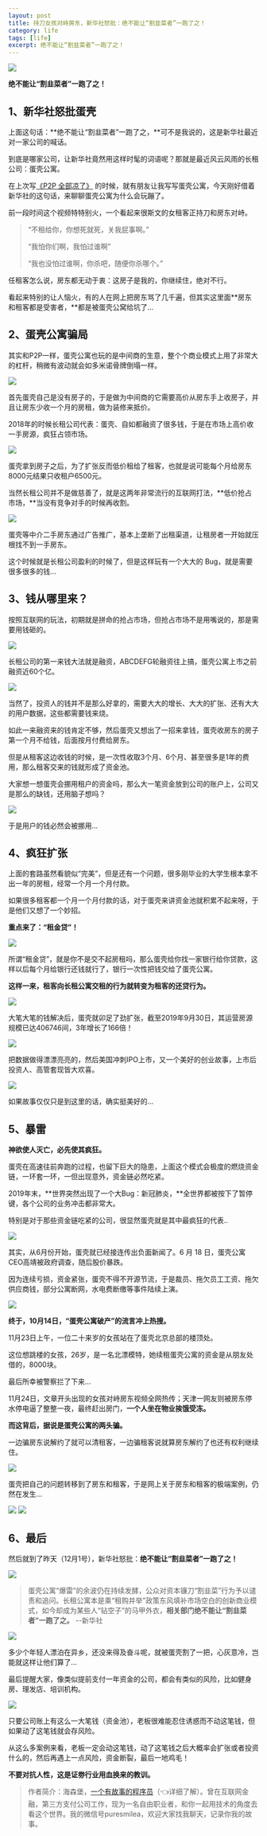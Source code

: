 ```yaml
---
layout: post
title: 持刀女孩对峙房东，新华社怒批：绝不能让“割韭菜者”一跑了之！
category: life
tags: [life]
excerpt: 绝不能让“割韭菜者”一跑了之！
---
```


![](http://favorites.ren/assets/images/2020/it/duizhi/duizhi01.jpg) 

**绝不能让“割韭菜者”一跑了之！**

## 1、新华社怒批蛋壳

上面这句话：**绝不能让“割韭菜者”一跑了之，**可不是我说的，这是新华社最近对一家公司的喊话。

到底是哪家公司，让新华社竟然用这样时髦的词语呢？那就是最近风云风雨的长租公司：蛋壳公寓。

在上次写[《P2P 全部凉了》](https://mp.weixin.qq.com/s/tvuZGQ-ebhdNS4UO3NEcgg) 的时候，就有朋友让我写写蛋壳公寓，今天刚好借着新华社的这句话，来聊聊蛋壳公寓为什么会玩蹦了。

前一段时间这个视频特特别火，一个看起来很斯文的女租客正持刀和房东对峙。 

>“不租给你，你想死就死，关我屁事啊。”
>
>“我怕你们啊，我怕过谁啊”
>
>“我也没怕过谁啊，你杀吧，随便你杀哪个。”

任租客怎么说，房东都无动于衷：这房子是我的，你继续住，绝对不行。

看起来特别的让人恼火，有的人在网上把房东骂了几千遍，但其实这里面**房东和租客都是受害者，**都是被蛋壳公窝给坑了...

## 2、蛋壳公寓骗局

其实和P2P一样，蛋壳公寓也玩的是中间商的生意，整个个商业模式上用了非常大的杠杆，稍微有波动就会如多米诺骨牌倒塌一样。

![](http://favorites.ren/assets/images/2020/it/duizhi/duizhi02.jpg) 

首先蛋壳自己是没有房子的，于是做为中间商的它需要高价从房东手上收房子，并且让房东少收一个月的房租，做为装修来抵价。

2018年的时候长租公司代表：蛋壳、自如都融资了很多钱，于是在市场上高价收一手房源，疯狂占领市场。

![](http://favorites.ren/assets/images/2020/it/duizhi/duizhi03.jpg) 

蛋壳拿到房子之后，为了扩张反而低价租给了租客，也就是说可能每个月给房东8000元结果只收租户6500元。

当然长租公司并不是做慈善了，就是这两年非常流行的互联网打法，**低价抢占市场，**当没有竞争对手的时候再收割。

![](http://favorites.ren/assets/images/2020/it/duizhi/duizhi04.jpg) 

蛋壳等中介二手房东通过广告推广，基本上垄断了出租渠道，让租房者一开始就压根找不到一手房东。

这个时候就是长租公司盈利的时候了，但是这样玩有一个大大的 Bug，就是需要很多很多的钱...

## 3、钱从哪里来？

按照互联网的玩法，初期就是拼命的抢占市场，但抢占市场不是用嘴说的，那是需要用钱砸的。

![](http://favorites.ren/assets/images/2020/it/duizhi/duizhi05.jpg) 

长租公司的第一来钱大法就是融资，ABCDEFG轮融资往上搞，蛋壳公寓上市之前融资近60个亿。

![](http://favorites.ren/assets/images/2020/it/duizhi/duizhi06.jpg) 

当然了，投资人的钱并不是那么好拿的，需要大大的增长、大大的扩张、还有大大的用户数据，这些都需要钱来烧。

如此一来融资来的钱肯定不够，然后蛋壳又想出了一招来拿钱，蛋壳收房东的房子第一个月不给钱，后面按月付费给房东。

但是从租客这边收钱的时候，是一次性收取3个月、6个月、甚至很多是1年的费用，那么租客交来的钱就形成了资金池。

大家想一想蛋壳会挪用租户的资金吗，那么大一笔资金放到公司的账户上，公司又是那么的缺钱，还用脑子想吗？

![](http://favorites.ren/assets/images/2020/it/duizhi/duizhi07.jpg) 

于是用户的钱必然会被挪用...

## 4、疯狂扩张

上面的套路虽然看貌似“完美”，但是还有一个问题，很多刚毕业的大学生根本拿不出一年的房租，经常一个月一个月付款。

如果很多租客都一个月一个月付款的话，对于蛋壳来讲资金池就积累不起来呀，于是他们又想了一个妙招。

**重点来了：“租金贷”！**

![](http://favorites.ren/assets/images/2020/it/duizhi/duizhi08.jpg) 

所谓“租金贷”，就是你不是交不起房租吗，那么蛋壳给你找一家银行给你贷款，这样以后每个月给银行还钱就行了，银行一次性把钱交给了蛋壳公寓。

**这样一来，租客向长租公寓交租的行为就转变为租客的还贷行为。**

![](http://favorites.ren/assets/images/2020/it/duizhi/duizhi09.jpg) 

大笔大笔的钱解决后，蛋壳就卯足了劲扩张，截至2019年9月30日，其运营房源规模已达406746间，3年增长了166倍！

![](http://favorites.ren/assets/images/2020/it/duizhi/duizhi10.jpg) 

把数据做得漂漂亮亮的，然后美国冲刺IPO上市，又一个美好的创业故事，上市后投资人、高管套现皆大欢喜。

![](http://favorites.ren/assets/images/2020/it/duizhi/duizhi11.jpg) 

如果故事仅仅只是到这里的话，确实挺美好的...

## 5、暴雷

**神欲使人灭亡，必先使其疯狂。**

蛋壳在高速往前奔跑的过程，也留下巨大的隐患，上面这个模式会极度的燃烧资金链，一环套一环，一但出现意外，资金链必然吃紧。

2019年末，**世界突然出现了一个大Bug：新冠肺炎，**全世界都被按下了暂停键，各个公司的业务冲击都非常大。

特别是对于那些资金链吃紧的公司，很显然蛋壳就是其中最疯狂的代表..

![](http://favorites.ren/assets/images/2020/it/duizhi/duizhi12.jpg) 

其实，从6月份开始，蛋壳就已经接连传出负面新闻了。6 月 18 日，蛋壳公寓CEO高靖被政府调查，随后股价暴跌。

因为连续亏损，资金紧张，蛋壳不得不开源节流，于是裁员、拖欠员工工资、拖欠供应商钱，部分公寓断网，水电费断缴等事件陆续上演。

![](http://favorites.ren/assets/images/2020/it/duizhi/duizhi13.jpg) 

**终于，10月14日，“蛋壳公寓破产”的流言冲上热搜。**

11月23日上午，一位二十来岁的女孩站在了蛋壳北京总部的楼顶处。

这位想跳楼的女孩，26岁，是一名北漂模特，她续租蛋壳公寓的资金是从朋友处借的，8000块。

最后所幸被警察拦了下来...

11月24日，文章开头出现的女孩对峙房东视频全网热传；天津一网友则被房东停水停电逼了整整一夜，最终赶出房门，**一个人坐在物业挨饿受冻。**

**而这背后，据说是蛋壳公寓的两头骗。**

一边骗房东说解约了就可以清租客，一边骗租客说就算房东解约了也还有权利继续住。

![](http://favorites.ren/assets/images/2020/it/duizhi/duizhi14.jpg) 

蛋壳把自己的问题转移到了房东和租客，于是网上关于房东和租客的极端案例，仍然在发生...

![](http://favorites.ren/assets/images/2020/it/duizhi/duizhi15.jpg) 
![](http://favorites.ren/assets/images/2020/it/duizhi/duizhi16.jpg) 

## 6、最后

然后就到了昨天（12月1号），新华社怒批：**绝不能让“割韭菜者”一跑了之！**

![](http://favorites.ren/assets/images/2020/it/duizhi/duizhi17.jpg) 

>蛋壳公寓“爆雷”的余波仍在持续发酵，公众对资本镰刀“割韭菜”行为予以谴责和追问。长租公寓本是乘“租购并举”政策东风填补市场空白的创新商业模式，如今却成为某些人“钻空子”的马甲外衣，**相关部门绝不能让“割韭菜者”一跑了之。**  --新华社

![](http://favorites.ren/assets/images/2020/it/duizhi/duizhi18.jpg) 

多少个年轻人漂泊在异乡，还没来得及奋斗呢，就被蛋壳割了一把，心灰意冷，岂能就这样让他们算了...

最后提醒大家，像类似提前支付一年资金的公司，都会有类似的风险，比如健身房、理发店、培训机构。

![](http://favorites.ren/assets/images/2020/it/duizhi/duizhi19.jpg) 

只要公司账上有这么一大笔钱（资金池），老板很难能忍住诱惑而不动这笔钱，但如果动了这笔钱就会存风险。

从这么多案例来看，老板一定会动这笔钱，动了这笔钱之后大概率会扩张或者投资什么的，然后再遇上一点风险，资金断裂，最后一地鸡毛！

**不要对抗人性，这是证劵行业用血换来的教训。**

>作者简介：海森堡，[一个有故事的程序员](https://mp.weixin.qq.com/s/bPk_-DcGF_7lTDoR1pKqVg)（👈详细了解）。曾在互联网金融，第三方支付公司工作，现为一名自由职业者，和你一起用技术的角度去看这个世界。我的微信号puresmilea，欢迎大家找我聊天，记录你我的故事。